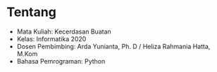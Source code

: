 # Tentang
- Mata Kuliah: Kecerdasan Buatan
- Kelas: Informatika 2020
- Dosen Pembimbing: Arda Yunianta, Ph. D / Heliza Rahmania Hatta, M.Kom
- Bahasa Pemrograman: Python
